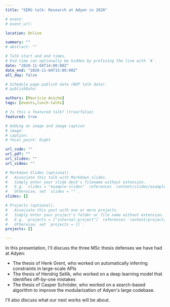```yaml
---
title: "SERG talk: Research at Adyen in 2020"

# event: 
# event_url: 

location: Online

summary: ""
# abstract: ""

# Talk start and end times.
# End time can optionally be hidden by prefixing the line with `#`.
date: "2020-11-04T14:00:00Z"
date_end: "2020-11-04T15:00:00Z"
all_day: false

# Schedule page publish date (NOT talk date).
# publishDate:

authors: [Maurício Aniche]
tags: [events,lunch-talks]

# Is this a featured talk? (true/false)
featured: true

# Adding an image and image caption
# image:
# caption: 
# focal_point: Right

url_code: ""
url_pdf: ""
url_slides: ""
url_video: ""

# Markdown Slides (optional).
#   Associate this talk with Markdown slides.
#   Simply enter your slide deck's filename without extension.
#   E.g. `slides = "example-slides"` references `content/slides/example-slides.md`.
#   Otherwise, set `slides = ""`.
slides: []

# Projects (optional).
#   Associate this post with one or more projects.
#   Simply enter your project's folder or file name without extension.
#   E.g. `projects = ["internal-project"]` references `content/project/deep-learning/index.md`.
#   Otherwise, set `projects = []`.
projects: []

---
```



In this presentation, I'll discuss the three MSc thesis defenses we have had at Adyen:

* The thesis of Henk Grent, who worked on automatically inferring constraints in large-scale APIs
* The thesis of Hendrig Sellik, who worked on a deep learning model that identifies off-by-one mistakes
* The thesis of Casper Schröder, who worked on a search-based algorithm to improve the modularization of Adyen's large codebase.

I'll also discuss what our next works will be about.


